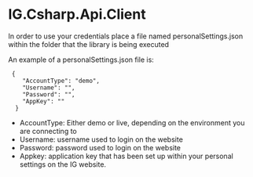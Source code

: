 # IG.Csharp.Api.Client

In order to use your credentials place a file named personalSettings.json within the folder that the library is being executed

An example of a personalSettings.json file is:

```
 {
    "AccountType": "demo",
    "Username": "",
    "Password": "",
    "AppKey": ""
  }

```

- AccountType: Either demo or live, depending on the environment you are connecting to
- Username: username used to login on the website
- Password: password used to login on the website
- Appkey: application key that has been set up within your personal settings on the IG website.
